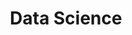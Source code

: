 ---
layout: posts_by_category
categories: data science
title: Data Science
permalink: /category/datascience
---